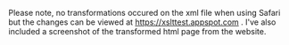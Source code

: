 Please note, no transformations occured on the xml file when using Safari but the changes can be viewed at https://xslttest.appspot.com . I've also included a screenshot of the transformed html page from the website.